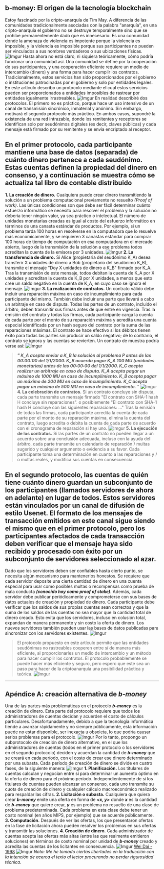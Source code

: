 ## b-money: El origen de la tecnología blockchain

Estoy fascinado por la cripto-anarquía de Tim May. A diferencia de las comunidades tradicionalmente asociadas con la palabra "anarquía", en una cripto-anarquía el gobierno no se destruye temporalmente sino que se prohíbe permanentemente dado que es innecesario. Es una comunidad donde la amenaza de violencia es impotente porque la violencia es imposible, y la violencia es imposible porque sus participantes no pueden ser vinculados a sus nombres verdaderos o sus ubicaciones físicas.
![Imgur](https://i.imgur.com/X2TrK4G.jpg)
Hasta ahora no está claro, ni siquiera teóricamente, cómo podría funcionar una comunidad así. Una comunidad se define por la cooperación de sus participantes, y una cooperación eficiente requiere un medio de intercambio (dinero) y una forma para hacer cumplir los contratos. Tradicionalmente, estos servicios han sido proporcionados por el gobierno o instituciones patrocinadas por el gobierno y solo por entidades legales. En este artículo describo un protocolo mediante el cual estos servicios pueden ser proporcionados a entidades imposibles de rastrear por entidades igualmente irrastreables.
![Imgur](https://i.imgur.com/X2TrK4G.jpg)
En realidad describiré dos protocolos. El primero no es práctico, porque hace un uso intensivo de un canal de transmisión sincrónico, inmaterial y anónimo. Sin embargo, motivará el segundo protocolo más práctico. En ambos casos, supondré la existencia de una  red intrazable, donde los remitentes y receptores se identifican solo por seudónimos digitales (es decir, claves públicas) y cada mensaje está firmado por su remitente y se envia encriptado al receptor.

## En el primer protocolo, cada participante mantiene una base de datos (separada) de cuánto dinero pertenece a cada seudónimo. Estas cuentas definen la propiedad del dinero en consenso, y a continuación se muestra cómo se actualiza tal libro de contable distribuido

**1. La creación de dinero.** Cualquiera puede crear dinero transmitiendo la solución a un problema computacional previamente no resuelto _(Proof of work)_. Las únicas condiciones son que debe ser fácil determinar cuánto esfuerzo informático se necesitó para resolver el problema y la solución no debería tener ningún valor, ya sea práctico o intelectual. El número de unidades monetarias creadas es igual al costo del esfuerzo informático en términos de una canasta estándar de productos. Por ejemplo, si un problema tarda 100 horas en resolverse en la computadora que lo resuelve más económicamente, y se requieren 3 canastas estándar para comprar 100 horas de tiempo de computación en esa computadora en el mercado abierto, luego de la transmisión de la solución a ese problema todos acreditan la cuenta de la emisora por 3 unidades.
![Imgur](https://i.imgur.com/X2TrK4G.jpg)
**2. La transferencia de dinero.** Si Alice (propietaria del seudónimo K_A) desea transferir X unidades de dinero a Bob (propietario del seudónimo K_B), transmite el mensaje "Doy X unidades de dinero a K_B" firmado por K_A. Tras la transmisión de este mensaje, todos debitan la cuenta de K_A por X unidades y acreditan la cuenta de K_B por X unidades, a menos que esto cree un saldo negativo en la cuenta de K_A, en cuyo caso se ignora el mensaje.
![Imgur](https://i.imgur.com/X2TrK4G.jpg)
**3. La realización de contratos.** Un contrato válido debe incluir una reparación máxima en caso de incumplimiento para cada participante del mismo. También debe incluir una parte que llevará a cabo un arbitraje en caso de disputa. Todas las partes de un contrato, incluido el árbitro, deben transmitir sus firmas antes de que entre en vigencia. Tras la emisión del contrato y todas las firmas, cada participante carga la cuenta de cada parte por el monto de su reparación máxima y acredita una cuenta especial identificada por un hash seguro del contrato por la suma de las reparaciones máximas. El contrato se hace efectivo si los débitos tienen éxito para todas las partes sin producir un saldo negativo; de lo contrario, el contrato se ignora y las cuentas se revierten. Un contrato de muestra podría verse así:
![Imgur](https://i.imgur.com/X2TrK4G.jpg)
> ___" K_A acepta enviar a K_B la solución al problema P antes de las 00:00:00 del 1/1/2000. K_B acuerda pagar K_A 100 MU (unidades monetarias) antes de las 00:00:00 del 1/1/2000. K_C acepta realizar un arbitraje en caso de disputa. K_A acepta pagar un máximo de 1000 MU en caso de incumplimiento. K_B acepta pagar un máximo de 200 MU en caso de incumplimiento. K_C acepta pagar un máximo de 500 MU en caso de incumplimiento. "___
![Imgur](https://i.imgur.com/X2TrK4G.jpg)
**4. La celebración de contratos.** Si un contrato concluye sin disputa, cada parte transmite un mensaje firmado "El contrato con SHA-1 hash H concluye sin reparaciones". o posiblemente "El contrato con SHA-1 hash H concluye con las siguientes reparaciones: ..." Tras la emisión de todas las firmas, cada participante acredita la cuenta de cada parte por el monto de su reparación máxima, elimina la cuenta del contrato, luego acredita o debita la cuenta de cada parte de acuerdo con el cronograma de reparación si hay uno.
![Imgur](https://i.imgur.com/X2TrK4G.jpg)
**5. La ejecución de los contratos.** Si las partes de un contrato no pueden llegar a un acuerdo sobre una conclusión adecuada, incluso con la ayuda del árbitro, cada parte transmite un calendario de reparación / multas sugerido y cualquier argumento o evidencia a su favor. Cada participante toma una determinación en cuanto a las reparaciones y / o multas reales, y modifica sus cuentas en consecuencia.


## En el segundo protocolo, las cuentas de quién tiene cuánto dinero guardan un subconjunto de los participantes (llamados servidores de ahora en adelante) en lugar de todos. Estos servidores están vinculados por un canal de difusión de estilo Usenet. El formato de los mensajes de transacción emitidos en este canal sigue siendo el mismo que en el primer protocolo, pero los participantes afectados de cada transacción deben verificar que el mensaje haya sido recibido y procesado con éxito por un subconjunto de servidores seleccionado al azar.


Dado que los servidores deben ser confiables hasta cierto punto, se necesita algún mecanismo para mantenerlos honestos. Se requiere que cada servidor deposite una cierta cantidad de dinero en una cuenta especial para usar como posibles multas o recompensas como prueba de mala conducta ___(conocido hoy como proof of stake)___. Además, cada servidor debe publicar periódicamente y comprometerse con sus bases de datos actuales de creación y propiedad de dinero. Cada participante debe verificar que los saldos de sus propias cuentas sean correctos y que la suma de los saldos de las cuentas no sea mayor que la cantidad total de dinero creado. Esto evita que los servidores, incluso en colusión total, expandan de manera permanente y sin costo la oferta de dinero. Los nuevos servidores también pueden usar las bases de datos publicadas para sincronizar con los servidores existentes.
![Imgur](https://i.imgur.com/X2TrK4G.jpg)
> El protocolo propuesto en este artículo permite que las entidades seudónimas no rastreables cooperen entre sí de manera más eficiente, al proporcionarles un medio de intercambio y un método para hacer cumplir los contratos. El protocolo probablemente se puede hacer más eficiente y seguro, pero espero que este sea un paso para hacer de la criptoanarquía una posibilidad práctica y teórica.
![Imgur](https://i.imgur.com/X2TrK4G.jpg)

---
## Apéndice A: creación alternativa de ___b-money___ 

Una de las partes más problemáticas en el protocolo ___b-money___ es la creación de dinero. Esta parte del protocolo requiere que todos los administradores de cuentas decidan y acuerden el costo de cálculos particulares. Desafortunadamente, debido a que la tecnología informática tiende a avanzar rápidamente y no siempre públicamente, esta información puede no estar disponible, ser inexacta u obsoleta, lo que podría causar serios problemas para el protocolo.
![Imgur](https://i.imgur.com/X2TrK4G.jpg)
Por lo tanto, propongo un subprotocolo de creación de dinero alternativo, en el que los administradores de cuentas (todos en el primer protocolo o los servidores en el segundo protocolo) deciden y acuerdan la cantidad de ___b-money___ que se creará en cada período, con el costo de crear ese dinero determinado por una subasta. Cada período de creación de dinero se divide en cuatro fases, de la siguiente manera:
![Imgur](https://i.imgur.com/X2TrK4G.jpg)
**1. Planificación.** Los titulares de cuentas calculan y negocian entre sí para determinar un aumento óptimo en la oferta de dinero para el próximo período. Independientemente de si los titulares de cuentas pueden alcanzar un consenso, cada uno transmite su cuota de creación de dinero y cualquier cálculo macroeconómico realizado para respaldar las cifras.
**2. Licitación o subasta.** Cualquiera que quiera crear ___b-money___ emite una oferta en forma de ___<x, y>___ donde ___x___ es la cantidad de ___b-money___ que quiere crear, ___y___ es un problema no resuelto de una clase de problema predeterminada. Cada problema en esta clase debe tener un costo nominal (en años MIPS, por ejemplo) que se acuerde públicamente.
**3. Computación.** Después de ver las ofertas, los que presentaron ofertas en la fase de licitación ahora pueden resolver los problemas en sus ofertas y transmitir las soluciones.
**4. Creación de dinero.** Cada administrador de cuentas acepta las ofertas más altas (entre las que realmente emitieron soluciones) en términos de costo nominal por unidad de ___b-money___ creado y acredita las cuentas de los licitantes en consecuencia.
![Imgur](https://i.imgur.com/X2TrK4G.jpg)
[Wei Dai - 1998](http://www.weidai.com/bmoney.txt)
![Imgur](https://i.imgur.com/X2TrK4G.jpg)
_Nota: Me he tomado ciertas libertades en la traducción con la intención de acerca el texto al lector procurando no perder rigurosidad técnica._
